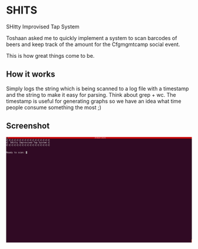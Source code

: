 # SHITS
SHitty Improvised Tap System

Toshaan asked me to quickly implement a system to scan barcodes of beers and keep track of the amount for the Cfgmgmtcamp social event.

This is how great things come to be.

## How it works
Simply logs the string which is being scanned to a log file with a timestamp and the string to make it easy for parsing.
Think about grep + wc.
The timestamp is useful for generating graphs so we have an idea what time people consume something the most ;)

## Screenshot

![screenshot](https://raw.githubusercontent.com/carroarmato0/SHITS/master/resources/screenshot.png)
